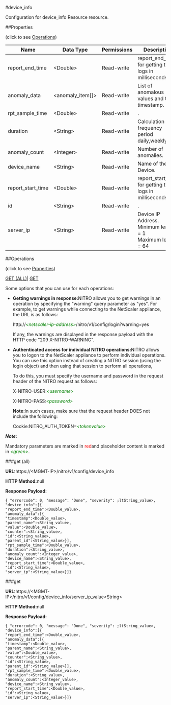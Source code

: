 #device_info

Configuration for device_info Resource resource.


##Properties 
<span>(click to see [Operations](#opera))</span>


<table><thead><tr><th>Name</th><th>Data Type</th><th>Permissions</th><th>Description</th></tr></thead><tbody><tr><td>report_end_time</td><td>&lt;Double></td><td>Read-write</td><td>report_end_time for getting the logs in milliseconds.</td></tr><tr><td>anomaly_data</td><td>&lt;anomaly_item[]></td><td>Read-write</td><td>List of anomalous values and their timestamp.</td></tr><tr><td>rpt_sample_time</td><td>&lt;Double></td><td>Read-write</td><td>.</td></tr><tr><td>duration</td><td>&lt;String></td><td>Read-write</td><td>Calculation frequency period daily,weekly etc.</td></tr><tr><td>anomaly_count</td><td>&lt;Integer></td><td>Read-write</td><td>Number of anomalies.</td></tr><tr><td>device_name</td><td>&lt;String></td><td>Read-write</td><td>Name of the Device.</td></tr><tr><td>report_start_time</td><td>&lt;Double></td><td>Read-write</td><td>report_start_time for getting the logs in milliseconds.</td></tr><tr><td>id</td><td>&lt;String></td><td>Read-write</td><td>.</td></tr><tr><td>server_ip</td><td>&lt;String></td><td>Read-write</td><td>Device IP Address.<br>Minimum length = 1<br>Maximum length = 64</td></tr></tbody></table>
##Operations 
<span>(click to see [Properties](#prope))</span>


[GET (ALL)](#get-)| [GET]()


Some options that you can use for each operations:
<ul><li><p><b>Getting warnings in response:</b>NITRO allows you to get warnings in an operation by specifying the "warning" query parameter as "yes". For example, to get warnings while connecting to the NetScaler appliance, the URL is as follows:</p><p>http://<span style="color:green;font-style:italic;">&lt;netscaler-ip-address&gt;</span>/nitro/v1/config/login?warning=yes</p><p>If any, the warnings are displayed in the response payload with the HTTP code "209 X-NITRO-WARNING".</p></li><li><p><b>Authenticated access for individual NITRO operations:</b>NITRO allows you to logon to the NetScaler appliance to perform individual operations. You can use this option instead of creating a NITRO session (using the login object) and then using that session to perform all operations,</p><p>To do this, you must specify the username and password in the request header of the NITRO request as follows:</p><p>X-NITRO-USER:<span style="color:green;font-style:italic;">&lt;username&gt;</span></p><p>X-NITRO-PASS:<span style="color:green;font-style:italic;">&lt;password&gt;</span></p><p><b>Note:</b>In such cases, make sure that the request header DOES not include the following:</p><p>Cookie:NITRO_AUTH_TOKEN=<span style="color:green;font-style:italic;">&lt;tokenvalue&gt;</span></p></li></ul>



***Note:*** 
Mandatory parameters are marked in <span style="color:#FF0000;">red</span>and placeholder content is marked in <span style="color:green;font-style:italic">&lt;green&gt;</span>.

###get (all)



<b>URL:</b>https://&lt;MGMT-IP&gt;/nitro/v1/config/device_info
<b>HTTP Method:</b>null
<b>Response Payload: </b>```{ "errorcode": 0, "message": "Done", "severity": ;ltString_value>, "device_info":[{"report_end_time":<Double_value>,"anomaly_data":[{"timestamp":<Double_value>,"parent_name":<String_value>,"value":<Double_value>,"counter":<String_value>,"id":<String_value>,"parent_id":<String_value>}],"rpt_sample_time":<Double_value>,"duration":<String_value>,"anomaly_count":<Integer_value>,"device_name":<String_value>,"report_start_time":<Double_value>,"id":<String_value>,"server_ip":<String_value>}]}```



###get



<b>URL:</b>https://&lt;MGMT-IP&gt;/nitro/v1/config/device_info/server_ip_value&lt;String&gt;
<b>HTTP Method:</b>null
<b>Response Payload: </b>```{ "errorcode": 0, "message": "Done", "severity": ;ltString_value>, "device_info":[{"report_end_time":<Double_value>,"anomaly_data":[{"timestamp":<Double_value>,"parent_name":<String_value>,"value":<Double_value>,"counter":<String_value>,"id":<String_value>,"parent_id":<String_value>}],"rpt_sample_time":<Double_value>,"duration":<String_value>,"anomaly_count":<Integer_value>,"device_name":<String_value>,"report_start_time":<Double_value>,"id":<String_value>,"server_ip":<String_value>}]}```



